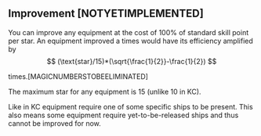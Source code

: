 ## Improvement [NOTYETIMPLEMENTED]

You can improve any equipment at the cost of 100% of standard skill point per star. An equipment improved a times would have its efficiency amplified by
$$
(\text{star}/15)*(\sqrt{\frac{1}{2}}-\frac{1}{2})
$$

times.[MAGICNUMBERSTOBEELIMINATED]

The maximum star for any equipment is 15 (unlike 10 in KC).

Like in KC equipment require one of some specific ships to be present. This also means some equipment require yet-to-be-released ships and thus cannot be improved for now.
